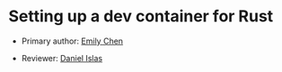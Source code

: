 # Setting up a dev container for Rust

* Primary author: [Emily Chen](https://github.com/emsesc)

* Reviewer: [Daniel Islas](https://github.com/DanielBautista7799)
